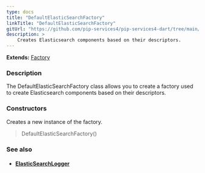 ```yaml
---
type: docs
title: "DefaultElasticSearchFactory"
linkTitle: "DefaultElasticSearchFactory"
gitUrl: "https://github.com/pip-services4/pip-services4-dart/tree/main/pip-services4-grpc-dart"
description: > 
    Creates Elasticsearch components based on their descriptors.
---
```


**Extends:** [Factory](../../../components/build/factory)

### Description

The DefaultElasticSearchFactory class allows you to create a factory used to create Elasticsearch components based on their descriptors. 

### Constructors

Creates a new instance of the factory.

> DefaultElasticSearchFactory()


### See also
- #### [ElasticSearchLogger](../../../elasticsearch/log/elasticsearch_logger)

